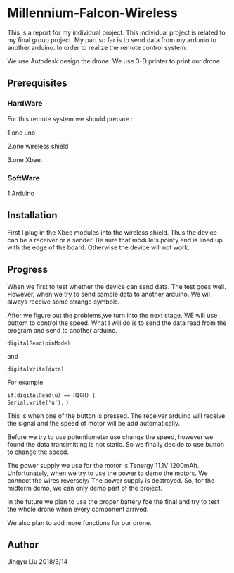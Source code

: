 # Millennium-Falcon-Wireless

This is a report for my individual project. This individual project is related to my final group project. My part so far is to send data from my ardunio to another arduino. In order to realize the remote control system. 

We use Autodesk design the drone. 
We use 3-D printer to print our drone. 

## Prerequisites
### HardWare
For this remote system we should prepare :

1.one uno

2.one wireless shield  

3.one Xbee. 
### SoftWare
1.Arduino
## Installation
First I plug in the Xbee modules into the wireless shield. Thus the device can be a receiver or a sender.
Be sure that module's pointy end is lined up with the edge of the board. Otherwise the device will not work.

## Progress
When we first to test whether the device can send data. The test goes well. However, when we try to send sample data to another arduino. We wil always receive some strange symbols. 

After we figure out the problems,we turn into the next stage. WE will use buttom to control the speed. What I will do is to send the data read from the program and send to another arduino. 

`` digitalRead(pinMode)
``

and 

`` digitalWrite(data)
``


For example


`` if(digitalRead(u) == HIGH) {
``   
`` Serial.write('u');
``
``
  }
  ``
  
  
  
  This is when one of the button is pressed. The receiver arduino will receive the signal and the speed of motor will be add automatically. 

Before we try to use potentiometer use change the speed, however we found the data transimitting is not static. So we finally decide to use button to change the speed. 

The power supply we use for the motor is Tenergy 11.1V 1200mAh. Unfortunately, when we try to use the power to demo the motors. We connect the wires reversely/ The power supply is destroyed. So, for the midterm demo, we can only demo part of the project. 

In the future we plan to use the proper battery foe the final and try to test the whole drone when every component arrived. 

We also plan to add more functions for our drone.

## Author
Jingyu Liu
2018/3/14






